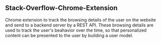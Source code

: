 ## Stack-Overflow-Chrome-Extension
Chrome extension to track the browsing details of the user on the website and send to a backend server by a REST API.
These browsing details are used to track the user's beahavior over the time, so that personalized content can be presented to the user by building a user model.
